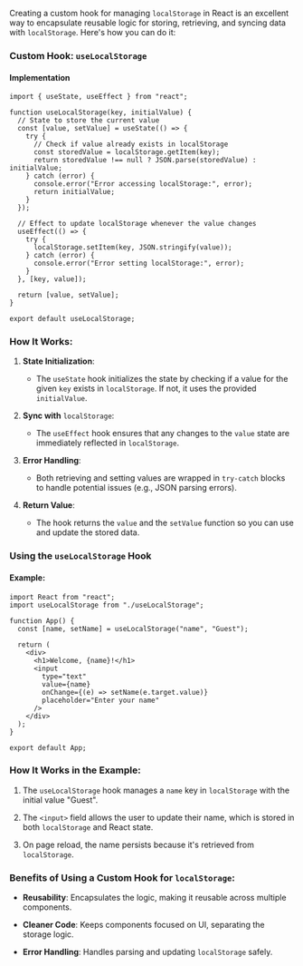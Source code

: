 Creating a custom hook for managing `localStorage` in React is an excellent way to encapsulate reusable logic for storing, retrieving, and syncing data with `localStorage`. Here's how you can do it:

### **Custom Hook:** `useLocalStorage`

#### **Implementation**

```
import { useState, useEffect } from "react";

function useLocalStorage(key, initialValue) {
  // State to store the current value
  const [value, setValue] = useState(() => {
    try {
      // Check if value already exists in localStorage
      const storedValue = localStorage.getItem(key);
      return storedValue !== null ? JSON.parse(storedValue) : initialValue;
    } catch (error) {
      console.error("Error accessing localStorage:", error);
      return initialValue;
    }
  });

  // Effect to update localStorage whenever the value changes
  useEffect(() => {
    try {
      localStorage.setItem(key, JSON.stringify(value));
    } catch (error) {
      console.error("Error setting localStorage:", error);
    }
  }, [key, value]);

  return [value, setValue];
}

export default useLocalStorage;

```

### **How It Works**:

1. **State Initialization**:
    
    - The `useState` hook initializes the state by checking if a value for the given `key` exists in `localStorage`. If not, it uses the provided `initialValue`.
        
2. **Sync with** `localStorage`:
    
    - The `useEffect` hook ensures that any changes to the `value` state are immediately reflected in `localStorage`.
        
3. **Error Handling**:
    
    - Both retrieving and setting values are wrapped in `try-catch` blocks to handle potential issues (e.g., JSON parsing errors).
        
4. **Return Value**:
    
    - The hook returns the `value` and the `setValue` function so you can use and update the stored data.

### **Using the** `useLocalStorage` **Hook**

#### Example:

```
import React from "react";
import useLocalStorage from "./useLocalStorage";

function App() {
  const [name, setName] = useLocalStorage("name", "Guest");

  return (
    <div>
      <h1>Welcome, {name}!</h1>
      <input
        type="text"
        value={name}
        onChange={(e) => setName(e.target.value)}
        placeholder="Enter your name"
      />
    </div>
  );
}

export default App;

```

### **How It Works in the Example**:

1. The `useLocalStorage` hook manages a `name` key in `localStorage` with the initial value "Guest".
    
2. The `<input>` field allows the user to update their name, which is stored in both `localStorage` and React state.
    
3. On page reload, the name persists because it's retrieved from `localStorage`.

### **Benefits of Using a Custom Hook for** `localStorage`:

- **Reusability**: Encapsulates the logic, making it reusable across multiple components.
    
- **Cleaner Code**: Keeps components focused on UI, separating the storage logic.
    
- **Error Handling**: Handles parsing and updating `localStorage` safely.